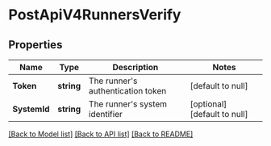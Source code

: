 # PostApiV4RunnersVerify

## Properties
Name | Type | Description | Notes
------------ | ------------- | ------------- | -------------
**Token** | **string** | The runner&#39;s authentication token | [default to null]
**SystemId** | **string** | The runner&#39;s system identifier | [optional] [default to null]

[[Back to Model list]](../README.md#documentation-for-models) [[Back to API list]](../README.md#documentation-for-api-endpoints) [[Back to README]](../README.md)


